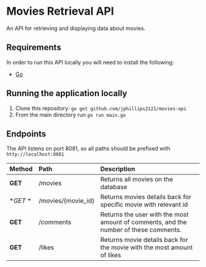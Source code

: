 # Movies Retrieval API

An API for retrieving and displaying data about movies. 

## Requirements
In order to run this API locally you will need to install the following:

- [Go](https://golang.org/doc/install)

## Running the application locally

1. Clone this repository: `go get github.com/jphillips2121/movies-api`
1. From the main directory run `go run main.go`

## Endpoints

The API listens on port 8081, so all paths should be prefixed with `http://localhost:8081`

Method    | Path                                            | Description
:---------|:------------------------------------------------|:-----------
**GET**   | /movies                                         | Returns all movies on the database
**GET* *  | /movies/{movie_id}                              | Returns movies details back for specific movie with relevant id
**GET**   | /comments                                       | Returns the user with the most amount of comments, and the number of these comments.
**GET**   | /likes                                          | Returns movie details back for the movie with the most amount of likes


